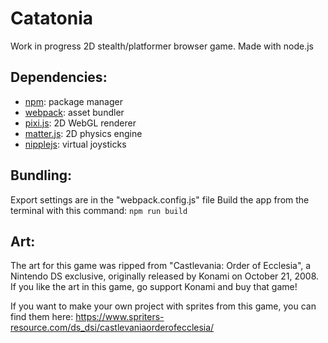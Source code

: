 # Catatonia
 
Work in progress 2D stealth/platformer browser game. Made with node.js

## Dependencies:
* [npm](https://www.npmjs.com/get-npm):  package manager
* [webpack](https://webpack.js.org/guides/getting-started/):  asset bundler 
* [pixi.js](https://www.pixijs.com/):  2D WebGL renderer
* [matter.js](https://www.npmjs.com/package/matter-js):  2D physics engine 
* [nipplejs](https://www.npmjs.com/package/nipplejs):  virtual joysticks

## Bundling:
Export settings are in the "webpack.config.js" file
Build the app from the terminal with this command:
 `
 npm run build
 `

## Art:
The art for this game was ripped from "Castlevania: Order of Ecclesia", a Nintendo DS exclusive, originally released by Konami on October 21, 2008. If you like the art in this game, go support Konami and buy that game! 

If you want to make your own project with sprites from this game, you can find them here:
https://www.spriters-resource.com/ds_dsi/castlevaniaorderofecclesia/
